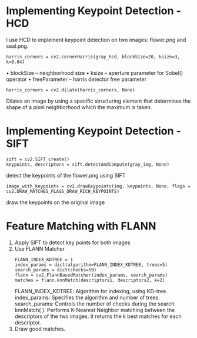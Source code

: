 # Implementing Keypoint Detection - HCD
I use HCD to implement keypoint detection on two images: flower.png and seal.png.
```
harris_corners = cv2.cornerHarris(gray_hcd, blockSize=20, ksize=3, k=0.04)
```
• blockSize – neighborhood size
• ksize – aperture parameter for Sobel() operator
• freeParameter – harris detector free parameter
```
harris_corners = cv2.dilate(harris_corners, None)
```
Dilates an image by using a specific structuring element that determines the shape of a pixel neighborhood which the maximum is taken.

# Implementing Keypoint Detection - SIFT
```
sift = cv2.SIFT_create()
keypoints, descriptors = sift.detectAndCompute(gray_img, None)
```
detect the keypoints of the flower.png using SIFT
```
image_with_keypoints = cv2.drawKeypoints(img, keypoints, None, flags = cv2.DRAW_MATCHES_FLAGS_DRAW_RICH_KEYPOINTS)
```
draw the keypoints on the original image
# Feature Matching with FLANN
1. Apply SIFT to detect key points for both images
2. Use FLANN Matcher
    ```
    FLANN_INDEX_KDTREE = 1
    index_params = dict(algorithm=FLANN_INDEX_KDTREE, trees=5)
    search_params = dict(checks=50)
    flann = cv2.FlannBasedMatcher(index_params, search_params)
    matches = flann.knnMatch(descriptors1, descriptors2, k=2)
    ```
    FLANN_INDEX_KDTREE: Algorithm for indexing, using KD-tree.
    index_params: Specifies the algorithm and number of trees.
    search_params: Controls the number of checks during the search.
    knnMatch( ): Performs K-Nearest Neighbor matching between the descriptors of the two images. It returns the k best matches for each descriptor.
3. Draw good matches.



